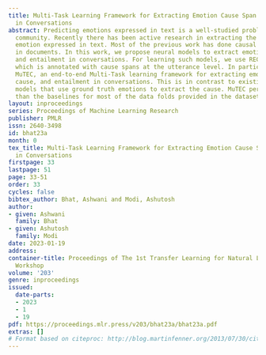 ```yaml
---
title: Multi-Task Learning Framework for Extracting Emotion Cause Span and Entailment
  in Conversations
abstract: Predicting emotions expressed in text is a well-studied problem in the NLP
  community. Recently there has been active research in extracting the cause of an
  emotion expressed in text. Most of the previous work has done causal emotion entailment
  in documents. In this work, we propose neural models to extract emotion cause span
  and entailment in conversations. For learning such models, we use RECCON dataset,
  which is annotated with cause spans at the utterance level. In particular, we propose
  MuTEC, an end-to-end Multi-Task learning framework for extracting emotions, emotion
  cause, and entailment in conversations. This is in contrast to existing baseline
  models that use ground truth emotions to extract the cause. MuTEC performs better
  than the baselines for most of the data folds provided in the dataset.
layout: inproceedings
series: Proceedings of Machine Learning Research
publisher: PMLR
issn: 2640-3498
id: bhat23a
month: 0
tex_title: Multi-Task Learning Framework for Extracting Emotion Cause Span and Entailment
  in Conversations
firstpage: 33
lastpage: 51
page: 33-51
order: 33
cycles: false
bibtex_author: Bhat, Ashwani and Modi, Ashutosh
author:
- given: Ashwani
  family: Bhat
- given: Ashutosh
  family: Modi
date: 2023-01-19
address:
container-title: Proceedings of The 1st Transfer Learning for Natural Language Processing
  Workshop
volume: '203'
genre: inproceedings
issued:
  date-parts:
  - 2023
  - 1
  - 19
pdf: https://proceedings.mlr.press/v203/bhat23a/bhat23a.pdf
extras: []
# Format based on citeproc: http://blog.martinfenner.org/2013/07/30/citeproc-yaml-for-bibliographies/
---
```

